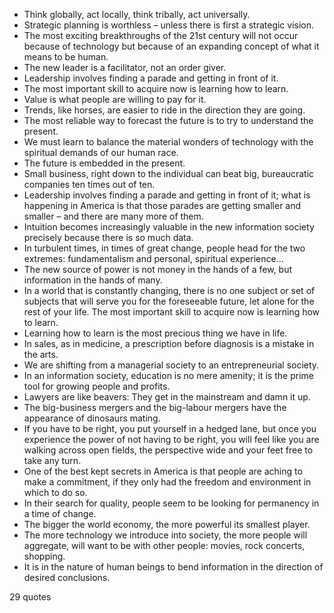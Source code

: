  - Think globally, act locally, think tribally, act universally.
 - Strategic planning is worthless – unless there is first a strategic vision.
 - The most exciting breakthroughs of the 21st century will not occur because of technology but because of an expanding concept of what it means to be human.
 - The new leader is a facilitator, not an order giver.
 - Leadership involves finding a parade and getting in front of it.
 - The most important skill to acquire now is learning how to learn.
 - Value is what people are willing to pay for it.
 - Trends, like horses, are easier to ride in the direction they are going.
 - The most reliable way to forecast the future is to try to understand the present.
 - We must learn to balance the material wonders of technology with the spiritual demands of our human race.
 - The future is embedded in the present.
 - Small business, right down to the individual can beat big, bureaucratic companies ten times out of ten.
 - Leadership involves finding a parade and getting in front of it; what is happening in America is that those parades are getting smaller and smaller – and there are many more of them.
 - Intuition becomes increasingly valuable in the new information society precisely because there is so much data.
 - In turbulent times, in times of great change, people head for the two extremes: fundamentalism and personal, spiritual experience...
 - The new source of power is not money in the hands of a few, but information in the hands of many.
 - In a world that is constantly changing, there is no one subject or set of subjects that will serve you for the foreseeable future, let alone for the rest of your life. The most important skill to acquire now is learning how to learn.
 - Learning how to learn is the most precious thing we have in life.
 - In sales, as in medicine, a prescription before diagnosis is a mistake in the arts.
 - We are shifting from a managerial society to an entrepreneurial society.
 - In an information society, education is no mere amenity; it is the prime tool for growing people and profits.
 - Lawyers are like beavers: They get in the mainstream and damn it up.
 - The big-business mergers and the big-labour mergers have the appearance of dinosaurs mating.
 - If you have to be right, you put yourself in a hedged lane, but once you experience the power of not having to be right, you will feel like you are walking across open fields, the perspective wide and your feet free to take any turn.
 - One of the best kept secrets in America is that people are aching to make a commitment, if they only had the freedom and environment in which to do so.
 - In their search for quality, people seem to be looking for permanency in a time of change.
 - The bigger the world economy, the more powerful its smallest player.
 - The more technology we introduce into society, the more people will aggregate, will want to be with other people: movies, rock concerts, shopping.
 - It is in the nature of human beings to bend information in the direction of desired conclusions.

29 quotes